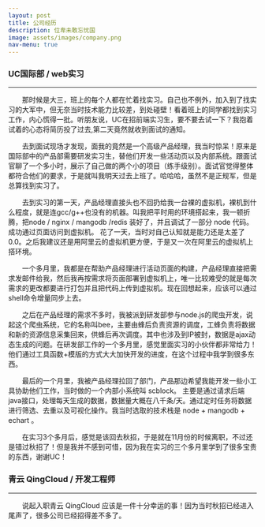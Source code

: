 ```yaml
---
layout: post
title: 公司经历
description: 位卑未敢忘忧国
image: assets/images/company.png
nav-menu: true
---
```

<h3>UC国际部 / web实习 </h3><hr />
&emsp;&emsp;那时候是大三，班上的每个人都在忙着找实习。自己也不例外，加入到了找实习的大军中，但无奈当时技术能力比较差，到处碰壁！看着班上的同学都找到实习工作，内心慌得一批。听朋友说，UC在招前端实习生，要不要去试一下？我抱着试着的心态将简历投了过去,第二天竟然就收到面试的通知。

&emsp;&emsp;去到面试现场才发现，面我的竟然是一个高级产品经理，我当时惊呆！原来是国际部中的产品部需要研发实习生，替他们开发一些活动页以及内部系统。跟面试官聊了一个多小时，展示了自己做的两个小的项目（练手级别）。面试官觉得整体都符合他们的要求，于是就叫我明天过去上班了。哈哈哈，虽然不是正规军，但是总算找到实习了。

&emsp;&emsp;去到实习的第一天，产品经理直接头也不回扔给我一台裸的虚拟机，裸机到什么程度，就是连gcc/g++也没有的机器。叫我把平时用的环境搭起来，我一顿折腾，把node / nginx / mangodb /redis 装好了，并且调试了一部分 node 代码。成功通过页面访问到虚拟机。 花了一天，当时对自己认知就是能力还是太差了0.0。之后我建议还是用阿里云的虚拟机更方便，于是又一次在阿里云的虚拟机上搭环境。

&emsp;&emsp;一个多月里，我都是在帮助产品经理进行活动页面的构建，产品经理直接把需求发邮件给我，然后我再按需求将页面部署到虚拟机上，唯一比较难受的就是每次需求的更改都要进行打包并且把代码上传到虚拟机。现在回想起来，应该可以通过shell命令增量同步上去。

&emsp;&emsp;之后在产品经理的需求不多时，我被派到研发部参与node.js的爬虫开发，说起这个爬虫系统，它的名称叫bee，主要由蜂后负责资源的调度，工蜂负责将数据和新的资源信息采集回来，供蜂后再次调度。其中也涉及到IP被封，数据是ajax动态生成的问题。在研发部工作的一个多月里，感觉里面实习的小伙伴都非常给力！他们通过工具函数+模版的方式大大加快开发的进度，在这个过程中我学到很多东西。

&emsp;&emsp;最后的一个月里，我被产品经理拉回了部门，产品那边希望我能开发一些小工具协助他们工作，当时做的一个内部小系统叫 scblock。 主要是通过请求后端java接口，处理每天生成的数据，数据量大概在八千条/天。通过定时任务将数据进行筛选、去重以及可视化操作。我当时选取的技术栈是 node + mangodb + echart 。

&emsp;&emsp;在实习3个多月后，感觉是该回去秋招，于是就在11月份的时候离职，不过还是错过秋招了！但是我并不感到可惜，因为我在实习的三个多月里学到了很多宝贵的东西，谢谢UC！

<h3>青云 QingCloud / 开发工程师</h3><hr />
&emsp;&emsp;说起入职青云 QingCloud 应该是一件十分幸运的事！因为当时秋招已经进入尾声了，很多公司已经招得差不多了。




